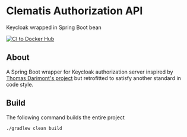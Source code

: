 # Clematis Authorization API
Keycloak wrapped in Spring Boot bean

[![CI to Docker Hub](https://github.com/grauds/clematis.auth.api/actions/workflows/CI_to_Docker_Hub.yml/badge.svg)](https://github.com/grauds/clematis.auth.api/actions/workflows/CI_to_Docker_Hub.yml)

## About

A Spring Boot wrapper for Keycloak authorization server inspired by [Thomas Darimont's project](https://github.com/thomasdarimont/embedded-spring-boot-keycloak-server) 
but retrofitted to satisfy another standard in code style.

## Build

The following command builds the entire project

`./gradlew clean build`


